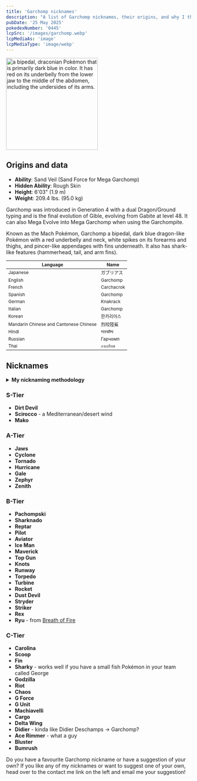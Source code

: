 ```yaml
---
title: 'Garchomp nicknames'
description: "A list of Garchomp nicknames, their origins, and why I think they're cool."
pubDate: '25 May 2025'
pokedexNumber: '0445'
lcpSrc: '/images/garchomp.webp'
lcpMediaAs: 'image'
lcpMediaType: 'image/webp'
---
```


<div class="img-center">
	<picture>
		<source srcset="/images/garchomp.webp" type="image/webp">
		<img src="/images/garchomp.jpg" width="250px" height="250px" alt="a bipedal, draconian Pokémon that is primarily dark blue in color. It has red on its underbelly from the lower jaw to the middle of the abdomen, including the undersides of its arms.">
	</picture>
</div>

## Origins and data

<div class="room-box">
	<div class="room-box-left">
		<ul>
			<li><strong>Ability</strong>: Sand Veil (Sand Force for Mega Garchomp)</li>
			<li><strong>Hidden Ability</strong>: Rough Skin</li>
			<li><strong>Height</strong>: 6'03" (1.9 m)</li>
			<li><strong>Weight</strong>: 209.4 lbs. (95.0 kg)</li>
		</ul>
		<p>Garchomp was introduced in Generation 4 with a dual Dragon/Ground typing and is the final evolution of Gible, evolving from Gabite at level 48. It can also Mega Evolve into Mega Garchomp when using the Garchompite.</p>
		<p>Known as the Mach Pokémon, Garchomp a bipedal, dark blue dragon-like Pokémon with a red underbelly and neck, white spikes on its forearms and thighs, and pincer-like appendages with fins underneath. It also has shark-like features (hammerhead, tail, and arm fins).</p>
	</div>
	<div class="room-box-right">
		<table class="room-table" style="font-size:12px">
			<thead>
				<tr>
					<th>Language</th>
					<th>Name</th>
				</tr>
			</thead>
			<tbody>
				<tr>
					<td>Japanese</td>
					<td><span lang="ja">ガブリアス</span></td>
				</tr>
				<tr>
					<td>English</td>
					<td>Garchomp</td>
				</tr>
				<tr>
					<td>French</td>
					<td><span lang="fr">Carchacrok</span></td>
				</tr>
				<tr>
					<td>Spanish</td>
					<td>Garchomp</td>
				</tr>
				<tr>
					<td>German</td>
					<td><span lang="de">Knakrack</span></td>
				</tr>
				<tr>
					<td>Italian</td>
					<td>Garchomp</td>
				</tr>
				<tr>
					<td>Korean</td>
					<td><span lang="ko">한카리아스</span></td>
				</tr>
				<tr>
					<td>Mandarin Chinese and Cantonese Chinese</td>
					<td><span lang="zh">烈咬陸鯊</span></td>
				</tr>
				<tr>
					<td>Hindi</td>
					<td><span lang="hi">गारचॉम्प</span></td>
				</tr>
				<tr>
					<td>Russian</td>
					<td><span lang="hi">Гарчомп</span></td>
				</tr>
				<tr>
					<td>Thai</td>
					<td><span lang="th">กาเบรียส</span></td>
				</tr>
			</tbody>
		</table>
	</div>
</div>

## Nicknames

<section class="deets">
	<details>
	<summary><strong>My nicknaming methodology</strong></summary>
	<ul>
		<li>I rank nicknames by lettered tiers: S, A, B, C, and D. S is the best and D is the worst.</li>
		<li>I may use generative AI for inspiration. I'll always mark these nicknames with an asterisk (\*) </li>but they'll always be amended where necessary
		<li>I'll usually list my inspiration for a nickname so you know where they came from</li>
	</ul>
	</details>
</section>

### S-Tier

* **Dirt Devil**
* **Scirocco** - a Mediterranean/desert wind
* **Mako**

### A-Tier

* **Jaws**
* **Cyclone**
* **Tornado**
* **Hurricane**
* **Gale**
* **Zephyr**
* **Zenith**

### B-Tier

* **Pachompski**
* **Sharknado**
* **Reptar**
* **Pilot**
* **Aviator**
* **Ice Man**
* **Maverick**
* **Top Gun**
* **Knots**
* **Runway**
* **Torpedo**
* **Turbine**
* **Rocket**
* **Dust Devil**
* **Stryder**
* **Striker**
* **Rex**
* **Ryu** - from [Breath of Fire](/nicknames/themes/breath-of-fire/)

### C-Tier

* **Carolina**
* **Scoop**
* **Fin**
* **Sharky** - works well if you have a small fish Pokémon in your team called George
* **Godzilla**
* **Riot**
* **Chaos**
* **G Force**
* **G Unit**
* **Machiavelli**
* **Cargo**
* **Delta Wing**
* **Didier** - kinda like Didier Deschamps -> Garchomp?
* **Ace Rimmer** - what a guy
* **Bluster**
* **Bumrush**

Do you have a favourite Garchomp nickname or have a suggestion of your own? If you like any of my nicknames or want to suggest one of your own, head over to the contact me link on the left and email me your suggestion!